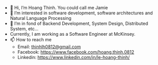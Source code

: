 - 👋 Hi, I’m Hoang Thinh. You could call me Jamie
- 👀 I’m interested in software development, software architectures and Natural Language Processing
- 🌱 I’m in fond of Backend Development, System Design, Distributed System, etc...
- Currently, I am working as a Software Engineer at McKinsey.
- 📫 How to reach me 
  - Email: thinhlh0812@gmail.com
  - Facebook: https://www.facebook.com/hoang.thinh.0812
  - Linkedin: https://www.linkedin.com/in/le-hoang-thinh/
<!---
thinhlh/thinhlh is a ✨ special ✨ repository because its `README.md` (this file) appears on your GitHub profile.
You can click the Preview link to take a look at your changes.
--->
